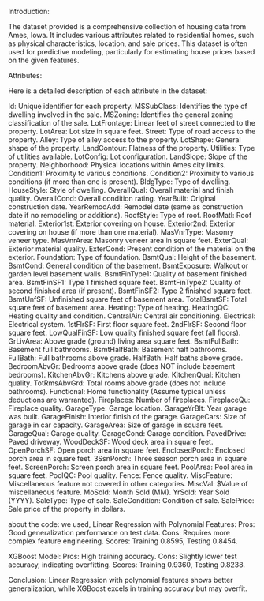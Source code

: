 Introduction:

The dataset provided is a comprehensive collection of housing data from Ames, Iowa. It includes various attributes related to residential homes, such as physical characteristics, location, and sale prices. This dataset is often used for predictive modeling, particularly for estimating house prices based on the given features.

Attributes:

Here is a detailed description of each attribute in the dataset:

Id: Unique identifier for each property.
MSSubClass: Identifies the type of dwelling involved in the sale.
MSZoning: Identifies the general zoning classification of the sale.
LotFrontage: Linear feet of street connected to the property.
LotArea: Lot size in square feet.
Street: Type of road access to the property.
Alley: Type of alley access to the property.
LotShape: General shape of the property.
LandContour: Flatness of the property.
Utilities: Type of utilities available.
LotConfig: Lot configuration.
LandSlope: Slope of the property.
Neighborhood: Physical locations within Ames city limits.
Condition1: Proximity to various conditions.
Condition2: Proximity to various conditions (if more than one is present).
BldgType: Type of dwelling.
HouseStyle: Style of dwelling.
OverallQual: Overall material and finish quality.
OverallCond: Overall condition rating.
YearBuilt: Original construction date.
YearRemodAdd: Remodel date (same as construction date if no remodeling or additions).
RoofStyle: Type of roof.
RoofMatl: Roof material.
Exterior1st: Exterior covering on house.
Exterior2nd: Exterior covering on house (if more than one material).
MasVnrType: Masonry veneer type.
MasVnrArea: Masonry veneer area in square feet.
ExterQual: Exterior material quality.
ExterCond: Present condition of the material on the exterior.
Foundation: Type of foundation.
BsmtQual: Height of the basement.
BsmtCond: General condition of the basement.
BsmtExposure: Walkout or garden level basement walls.
BsmtFinType1: Quality of basement finished area.
BsmtFinSF1: Type 1 finished square feet.
BsmtFinType2: Quality of second finished area (if present).
BsmtFinSF2: Type 2 finished square feet.
BsmtUnfSF: Unfinished square feet of basement area.
TotalBsmtSF: Total square feet of basement area.
Heating: Type of heating.
HeatingQC: Heating quality and condition.
CentralAir: Central air conditioning.
Electrical: Electrical system.
1stFlrSF: First floor square feet.
2ndFlrSF: Second floor square feet.
LowQualFinSF: Low quality finished square feet (all floors).
GrLivArea: Above grade (ground) living area square feet.
BsmtFullBath: Basement full bathrooms.
BsmtHalfBath: Basement half bathrooms.
FullBath: Full bathrooms above grade.
HalfBath: Half baths above grade.
BedroomAbvGr: Bedrooms above grade (does NOT include basement bedrooms).
KitchenAbvGr: Kitchens above grade.
KitchenQual: Kitchen quality.
TotRmsAbvGrd: Total rooms above grade (does not include bathrooms).
Functional: Home functionality (Assume typical unless deductions are warranted).
Fireplaces: Number of fireplaces.
FireplaceQu: Fireplace quality.
GarageType: Garage location.
GarageYrBlt: Year garage was built.
GarageFinish: Interior finish of the garage.
GarageCars: Size of garage in car capacity.
GarageArea: Size of garage in square feet.
GarageQual: Garage quality.
GarageCond: Garage condition.
PavedDrive: Paved driveway.
WoodDeckSF: Wood deck area in square feet.
OpenPorchSF: Open porch area in square feet.
EnclosedPorch: Enclosed porch area in square feet.
3SsnPorch: Three season porch area in square feet.
ScreenPorch: Screen porch area in square feet.
PoolArea: Pool area in square feet.
PoolQC: Pool quality.
Fence: Fence quality.
MiscFeature: Miscellaneous feature not covered in other categories.
MiscVal: $Value of miscellaneous feature.
MoSold: Month Sold (MM).
YrSold: Year Sold (YYYY).
SaleType: Type of sale.
SaleCondition: Condition of sale.
SalePrice: Sale price of the property in dollars.

about the code:
we used,
Linear Regression with Polynomial Features:
Pros: Good generalization performance on test data.
Cons: Requires more complex feature engineering.
Scores: Training 0.8595, Testing 0.8454.

XGBoost Model:
Pros: High training accuracy.
Cons: Slightly lower test accuracy, indicating overfitting.
Scores: Training 0.9360, Testing 0.8238.

Conclusion: Linear Regression with polynomial features shows better generalization, while XGBoost excels in training accuracy but may overfit.
